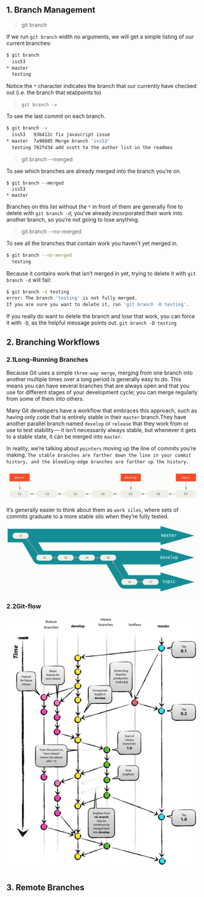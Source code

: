 ## 1. Branch Management

> git branch

If we run `git branch` width no arguments, we will get a simple listing of our current branches:

```bash
$ git branch
  iss53
* master
  testing
```

Notice the `*` character indicates the branch that our currently have checked out (i.e. the branch that `HEAD`points to)

> `git branch -v`

To see the last commit on each branch.

```bash
$ git branch -v
  iss53   93b412c fix javascript issue
* master  7a98805 Merge branch 'iss53'
  testing 782fd34 add scott to the author list in the readmes
```

> git branch --merged

To see which branches are already merged into the branch you’re on.

```shell
$ git branch --merged
  iss53
* master
```

Branches on this list without the `*` in front of them are generally fine to delete with `git branch -d`; you’ve already incorporated their work into another branch, so you’re not going to lose anything.

> git branch --no-merged

To see all the branches that contain work you haven’t yet merged in.

```bash
$ git branch --no-merged
  testing
```

Because it contains work that isn’t merged in yet, trying to delete it with `git branch -d` will fail:

```bash
$ git branch -d testing
error: The branch 'testing' is not fully merged.
If you are sure you want to delete it, run 'git branch -D testing'.
```

If you really do want to delete the branch and lose that work, you can force it with `-D`, as the helpful message points out. `git branch -D testing`

## 2. Branching Workflows

### 2.1Long-Running Branches

Because Git uses a simple `three-way merge`, merging from one branch into another multiple times over a long period is generally easy to do. This means you can have several branches that are always open and that you use for different stages of your development cycle; you can merge regularly from some of them into others.

Many Git developers have a workflow that embraces this approach, such as having only code that is entirely stable in their `master` branch.They have another parallel branch named `develop` or `release` that they work from or use to test stability — it isn’t necessarily always stable, but whenever it gets to a stable state, it can be merged into `master`.

In reality, we’re talking about `pointers` moving up the line of commits you’re making. `The stable branches are farther down the line in your commit history, and the bleeding-edge branches are farther up the history.`

![1534904252821](./assets/1534904252821.png)

It’s generally easier to think about them as `work silos`, where sets of commits graduate to a more stable silo when they’re fully tested.

![1534904498403](./assets/1534904498403.png)

### 2.2Git-flow

![1534906337000](./assets/1534906337000.png)

## 3. Remote Branches
